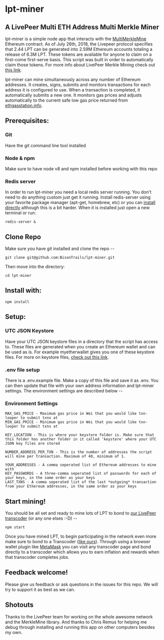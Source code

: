 # lpt-miner
## A LivePeer Multi ETH Address Multi Merkle Miner

lpt-miner is a simple node app that interacts with the [MultiMerkleMine](https://etherscan.io/address/0x182ebf4c80b28efc45ad992ecbb9f730e31e8c7f) Ethereum contract. As of July 26th, 2018, the Livepeer protocol specifies that 2.44 LPT can be generated into 2.59M Ethereum accounts totaling a release of 6.3M LPT. These tokens are available for anyone to claim on a first-come first-serve basis. This script was built in order to automatically claim those tokens. For more info about LivePeer Merkle Mining check out [this link](https://forum.livepeer.org/t/the-economics-of-generating-livepeer-token-after-the-merklemine-slow-start-ends-and-claim-period-begins-on-7-26/317).

lpt-miner can mine simultaneously across any number of Ethereum addresses. It creates, signs, submits and monitors transactions for each address it is configured to use. When a transaction is completed, it automatically submits a new one. It monitors gas prices and adjusts automatically to the current safe low gas price returned from [ethgasstation.info](ethgasstation.info).

## Prerequisites:

### Git
Have the git command line tool installed

### Node & npm
Make sure to have node v8 and npm installed before working with this repo

### Redis server

In order to run lpt-miner you need a local redis server running. You don't need to do anything custom just get it running. Install redis-server using your favorite package manager (apt-get, homebrew, etc) or you can [install directly](https://redis.io/topics/quickstart) although this is a bit harder. When it is installed just open a new terminal or run:

    redis-server &


## Clone Repo
Make sure you have git installed and clone the repo --

    git clone git@github.com:BisonTrails/lpt-miner.git
    
Then move into the directory:

    cd lpt-miner
    
    
## Install with:

    npm install


## Setup:


### UTC JSON Keystore
Have your UTC JSON keystore files in a directory that the script has access to. These files are generated when you create an Ethereum wallet and can be used as is. For example myetherwallet gives you one of these keystore files. For more on keystore files, [check out this link](https://medium.com/@julien.maffre/what-is-an-ethereum-keystore-file-86c8c5917b97). 

### .env file setup
There is a .env.example file. Make a copy of this file and save it as .env. You can then update that file with your own address information and lpt-miner settings. The environment settings are described below -- 


### Environment Settings

    MAX_GAS_PRICE - Maximum gas price in Wei that you would like txn-looper to submit txns at
    MIN_GAS_PRICE - Minimum gas price in Wei that you would like txn-looper to submit txns at
    
    KEY_LOCATION - This is where your keystore folder is. Make sure that this folder has another folder in it called 'keystore' where your UTC JSON key files are stored
    
    NUMBER_ADDRESS_PER_TXN - This is the number of addresses the script will mine per transaction. Maximum of 40, minimum of 1.
    
    YOUR_ADDRESSES - A comma seperated list of Ethereum addresses to mine with
    KEY_PASSWORDS - A three-comma seperated list of passwords for each of your keys, in the same order as your keys
    LAST_TXNS - A comma seperated list of the last *outgoing* transaction from your Ethereum addresses, in the same order as your keys






## Start mining!
You should be all set and ready to mine lots of LPT to bond to [our LivePeer transcoder](https://explorer.livepeer.org/accounts/0xda43d85b8d419a9c51bbf0089c9bd5169c23f2f9/transcoding) (or any one elses :-D) --

    npm start
    
Once you have mined LPT, to begin participating in the network even more make sure to bond to a Transcoder ([like ours](https://explorer.livepeer.org/accounts/0xda43d85b8d419a9c51bbf0089c9bd5169c23f2f9/transcoding)). Through using a browser wallet plugin like [MetaMask](https://metamask.io/) you can visit any transcoder page and bond directly to a transcoder which allows you to earn inflation and rewards when that transcoder completes jobs.
    
## Feedback welcome!
Please give us feedback or ask questions in the issues for this repo. We will try to support it as best as we can.


## Shotouts
Thanks to the LivePeer team for working on the whole awesome network and the MerkleMine library. And thanks to Chris Remus for helping me debug through installing and running this app on other computers besides my own.
